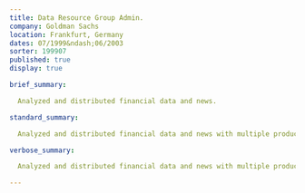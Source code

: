 ```yaml
---
title: Data Resource Group Admin.
company: Goldman Sachs
location: Frankfurt, Germany
dates: 07/1999&ndash;06/2003
sorter: 199907
published: true
display: true

brief_summary:

  Analyzed and distributed financial data and news.

standard_summary:

  Analyzed and distributed financial data and news with multiple products; acted as web master for Information Services Group intranet; managed content library with multiple sources.

verbose_summary:

  Analyzed and distributed financial data and news with multiple products; acted as web master for Information Services Group intranet; managed content library with multiple sources; designed and built conference communications databases in MS Access.

---
```

